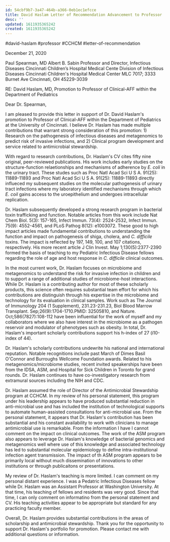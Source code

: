 ```yaml
---
id: 54cbf9b7-3a47-464b-a366-0eb1ec1efcce
title: David Haslam Letter of Recommendation Advancement to Professor
desc: ''
updated: 1611935365242
created: 1611935365242
---
```

\#david-haslam #professor #CCHCM #letter-of-recommendation

December 21, 2020

Paul Spearman, MD
Albert B. Sabin Professor and Director, Infectious Diseases
Cincinnati Children’s Hospital Medical Cente
Division of Infectious Diseases
Cincinnati Children's Hospital Medical Center
MLC 7017; 3333 Burnet Ave
Cincinnati, OH 45229-3039

RE: David Haslam, MD, Promotion to Professor of Clinical-AFF within the Department of Pediatrics

Dear Dr. Spearman,

I am pleased to provide this letter in support of Dr. David Haslam's promotion to Professor of Clinical-AFF within the Department of Pediatrics at the University of Cincinnati.  I believe Dr. Haslam has made multiple contributions that warrant strong consideration of this promotion: 1) Research on the pathogenesis of infectious diseases and metagenomics to predict risk of invasive infections, and 2)  Clinical program development and service related to antimicrobial stewardship.

With regard to research contributions, Dr. Haslam's CV cites fifty nine original, peer-reviewed publications. His work includes early studies on the structure-function relaetionships and mechanisms of adherence by _E. coli_ in the  urinary tract. These studes such as Proc Natl Acad Sci U S A. 91(25): 11889-11893 and Proc Natl Acad Sci U S A. 91(25): 11889-11893 directly influeced my subsequent studies on the molecular pathogenesis of urinary tract infections where my laboratory identified mechanisms through which _E. coil_ gains access to the uroepithelium and undergoes intracellular replication.

Dr. Haslam subsequently developed a strong research program in bacterial toxin trafficking and function.  Notable articles from this work include Nat Chem Biol. 5(3): 157-165, Infect Immun. 73(4): 2524-2532,  Infect Immun. 75(9): 4552-4561, and PLoS Pathog 8(12): e1003072. These good to high impact articles made fundamental contributions to understanding the function and impact on pathogenesis of shiga, cholera, and _C. difficile_ toxins.  The impact is reflected by 197,  149, 100, and 107 citations, respectively.  His more recent article J Clin Invest. May 1;130(5):2377-2390 formed the basis of teaching to my Pediatric Infectious Disease fellows regarding the role of age and host response in _C. difficile_ clinical outcomes.  

In the most current work, Dr. Haslam focuses on microbiome and metagenomics to understand the risk for invasive infection in children and to support a range of additional studies of microbiome-host interactions. While Dr. Haslam is a contributing author for most of these scholarly products, this science often requires substantial team effort for which his contributions are distinguish through his expertise in the microbiome and technology for its evaluation in clinical samples.  Work such as The Journal of Immunology 204 (1 Supplement), 231.23-231.23, Biol Blood Marrow Transplant. Sep;26(9):1704-1710.PMID: 32505810, and Nature. Oct;586(7827):108-112 have been influential for the work of myself and my collaborators where we also have interest in the microbiome as a pathogen reservoir and modulator of phenotypes such as obesity. In total, Dr. Haslam's important scholarly contributions support his h-index of 27 (i10-index of 44). 

Dr. Haslam's scholarly contributions undewrite his national and international reputation. Notable recognitions include past March of Dimes Basil O'Connor and Burroughs Wellcome Foundation awards. Related to his metagenomics/microbiome studies, recent invited speakerships have been from the IDSA, ASM, and Hospital for Sick Children in Toronto for grand rounds. Dr. Haslam continues to have co-investigatory research from extramural sources including the NIH and CDC.

Dr. Haslam assumed the role of Director of the Antimicrobial Stewardship program at CCHCM. In my review of his personal statement, this program under his leadership appears to have produced substantial reduction in anti-microbial use and has included the institution of technological supports to automate human-assisted consultations for anti-microbial use. From the personal statement, it appears that Dr. Haslam's contribution has been substantial and his constant availability to work with clinicians to manage antimicrobial use is remarkable. From the information I have I cannot comment on the impact on clinical outcomes.  The work of the ASM program also appears to leverage Dr. Haslam's knowledge of bacterial genomics and metagenomics well where use of this knowledge and associated technology has led to substantial molecular epidemiology to define intra-institutional infection agent transmission. The impact of th ASM program appears to be primarily local without much dissemination of innovations to other institutions or through publicaitons or presentations.

My review of Dr. Haslam's teaching is more limited. I can comment on my personal distant experience. I was a Pedatric Infectious Diseases fellow while Dr. Haslam was an Assistant Professor at Washington University. At that time, his teaching of fellows and residents was very good. Since that time, I can only comment on informatino from the personal statement and CV.  His teaching activities appear to be appropriate but standard for any practicing faculty member.

Overall, Dr. Haslam provides substantial contributions in the areas of scholarship and antimicrobial stewardship.  Thank you for the opportunity to support Dr. Haslam's portfolio for promotion. Please contact me with additional questions or information.

